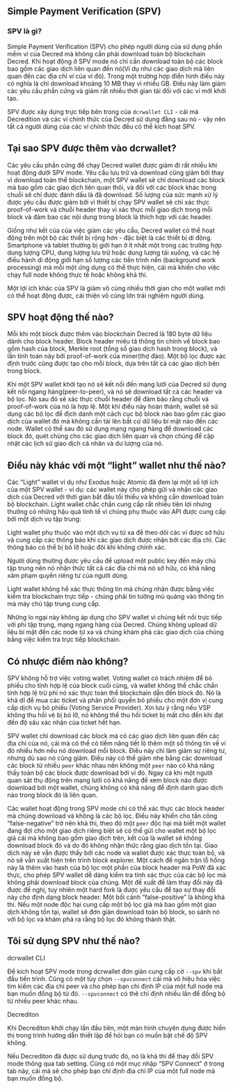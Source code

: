 ## Simple Payment Verification (SPV)

### SPV là gì?

Simple Payment Verification (SPV) cho phép người dùng của sử dụng phần mềm ví của Decred mà không cần phải download toàn bộ blockchain Decred. Khi hoạt động ở SPV mode nó chỉ cần download toàn bộ các block bao gồm các giao dịch liên quan đến nó(Ví dụ như các giao dịch mà liên quan đến các địa chỉ ví của ví đó). Trong một trường hợp điển hình điều này có nghĩa là chỉ download khoảng 10 MB thay vì nhiều GB. Điều này làm giảm các yêu cầu phần cứng và giảm rất nhiều thời gian tải đối với các ví mới khởi tạo.

SPV được xây dựng trực tiếp bên trong của `dcrwallet CLI` - cái mà Decredition và các ví chính thức của Decred sử dụng đằng sau nó - vậy nên tất cả người dùng của các ví chính thức đều có thể  kích hoạt SPV.

## Tại sao SPV được thêm vào dcrwallet?

Các yêu cầu phần cứng để chạy Decred wallet được giảm đi rất nhiều khi hoạt động dưới SPV mode. Yêu cầu lưu trữ và download cũng giảm bởi thay vì download toàn thể  blockchain, một SPV wallet sẽ chỉ download các block mà bao gồm các giao dịch liên quan thôi, và đối với các block khác trong chuỗi sẽ chỉ được đánh dấu là đã download. Số  lượng của sức mạnh xử lý được yêu cầu được giảm bởi vì thiết bị chạy SPV wallet sẽ chỉ xác thực proof-of-work và chuỗi header thay vì xác thực mỗi giao dịch trong mỗi block và đảm bao các nội dung trong block là thích hợp với các header.

Giống như kết của của việc giảm các yêu cầu, Decred wallet có thể  hoạt động trên một bộ các thiết bị rộng hơn - đặc biệt là các thiết bị di động. Smartphone và tablet thường bị giới hạn ở ít nhất một trong các trường hợp dung lượng CPU, dung lượng lưu trữ hoặc dung lượng tải xuống, và các hệ điều hành di động giới hạn số lượng các tiến trình nền (background work processing) mà mỗi một ứng dụng có thể thực hiện, cái mà khiến cho việc chạy full node không thực tế hoặc không khả thi.

Một lợi ích khác của SPV là giảm vô cùng nhiều thời gian cho một wallet mới có thể hoạt động được, cải thiện vô cùng lớn trải nghiệm người dùng.

## SPV hoạt động thế nào?

Mỗi khi một block được thêm vào blockchain Decred là 180 byte dữ liệu dành cho block header. Block header miêu tả thông tin chính về block bao gồm hash của block, Merkle root (tổng số  giao dịch hash trong block), và lần tính toán này bởi proof-of-work của miner(thợ đào). Một bộ lọc được xác định trước cũng được tạo cho mỗi block, dựa trên tất cả các giao dịch bên trong block.

Khi một SPV wallet khởi tạo nó sẽ kết nối đến mạng lưới của Decred sử dụng kết nối ngang hàng(peer-to-peer), và nó sẽ download tất cả các header và bộ lọc. Nó sau đó sẽ xác thực chuỗi header để đảm bảo rằng chuỗi và proof-of-work của nó là hợp lệ. Một khi điều này hoàn thành, wallet sẽ sử dụng các bộ lọc để địch danh một cách cục bộ block nào bao gồm các giao dịch của wallet đó mà không cần tải lên bất cứ dữ liệu bí mật nào đến các node. Wallet có thể sau đó sử dụng mạng ngang hàng để download các block đó, quét chúng cho các giao dịch liên quan và chọn chúng để cập nhật các lịch sử giao dịch cá nhân và dư lượng của nó.

## Điều này khác với một “light” wallet như thế nào?

Các “Light” wallet ví dụ như Exodus hoặc Atomic đã đem lại một số lợi ích của một SPV wallet - ví dụ: các wallet này cho phép gửi và nhận các giao dịch của Decred với thời gian bắt đầu tối thiểu và không cần download toàn bộ blockchain. Light wallet chắc chắn cung cấp rất nhiều tiện lợi nhưng thường có những hậu quả tinh tế vì chúng phụ thuộc vào API được cung cấp bởi một dịch vụ tập trung:

Light wallet phụ thuộc vào một dịch vụ từ xa để theo dõi các ví được sở hữu và cung cấp các thông báo khi các giao dịch được nhận bởi các địa chỉ. Các thông báo có thể bị bỏ lỡ hoặc đôi khi không chính xác.

Người dùng thường được yêu cầu để upload một public key đến máy chủ tập trung nên nó nhận thức tất cả các địa chỉ mà nó sở hữu, có khả năng xâm phạm quyền riêng tư của người dùng.

Light wallet không hề xác thực thông tin mà chúng nhận được bằng việc kiểm tra blockchain trực tiếp -  chúng phải tin tưởng mù quáng vào thông tin mà máy chủ tập trung cung cấp.

Những lo ngại này không áp dụng cho SPV wallet vì chúng kết nối trực tiếp với phi tập trung, mạng ngang hàng của Decred. Chúng không upload dữ liệu bí mật đến các node từ xa và chúng khám phá các giao dịch của chúng bằng việc kiểm tra trực tiếp blockchain.

## Có nhược điểm nào không?

SPV không hỗ trợ việc voting wallet. Voting wallet có trách nhiệm để bỏ phiếu cho tính hợp lệ của block cuối cùng, và wallet không thể chắc chắn tính hợp lệ trừ phi nó xác thực toàn thể blockchain dẫn đến block đó. Nó là khả dĩ để mua các ticket và phân phối quyền bỏ phiếu cho một đơn vị cung cấp dịch vụ bỏ phiếu (Voting Service Provider). Xin lưu ý rằng nếu VSP không thu hồi vé bị bỏ lỡ, nó không thể thu hồi ticket bị mất cho đến khi đạt đến độ sâu xác nhận của ticket hết hạn.

SPV wallet chỉ download các block mà có các giao dịch liên quan đến các địa chỉ của nó, cái mà có thể  có tiềm năng tiết lộ thêm một số thông tin  về ví đó nhiều hơn nếu nó download mỗi block. Điều này chỉ làm giảm sự riêng tư, nhưng dù sao nó cũng giảm. Điều này có thể  giảm nhẹ bằng các download các block từ nhiều `peer` khác nhau nên không một `peer` nào có khả năng thấy toàn bộ các block được download bởi ví đó. Ngay cả khi một người quan sát thụ động trên mạng lưới có khả năng để xem block nào được download bởi một wallet, chúng không có khả năng để định danh giao dịch nào trong block đó là liên quan.

Các wallet hoạt động trong SPV mode chỉ có thể xác thực các block header mà chúng download và không là các bộ lọc. Điều này khiến cho  tấn công “false-negative” trở nên khả thi, theo đó một `peer` độc hại mà biết một wallet đang đợi cho một giao dịch riêng biệt sẽ có thể gửi cho wallet một bộ lọc giả cái mà không bao gồm giao dịch trên, kết của là wallet sẽ không download block đó và do đó không nhận thức rằng giao dịch tồn tại. Giao dịch này sẽ vẫn được thấy bởi các node và wallet được xác thực toàn bộ, và nó sẽ vẫn xuất hiện trên trình block explorer. Một cách để ngăn trặn lỗ hổng này là thêm vào hash của bộ lọc một phần của block header mà PoW đã xác thực, cho phép SPV wallet dễ dàng kiểm tra tính xác thực của các bộ lọc mà không phải download block của chúng. Một đề xuất để làm thay đổi này đã được đề nghị, tuy nhiên một hard fork là được yêu cầu để tạo sự thay đổi này cho định dạng block header. Một bối cảnh “false-positive” là không khả thi. Nếu một node độc hại cung cấp một bộ lọc giả mà bao gồm một giao dịch không tồn tại, wallet sẽ đơn giản download toàn bộ block, so sánh nó với bộ lọc và khám phá ra rằng bộ lọc đó không thành thật.

## Tôi sử dụng SPV như thế nào?

dcrwallet CLI

Để kích hoạt SPV mode trong dcrwallet đơn giản cung cấp cờ `--spv` khi bắt đầu tiến trình. Cũng có một tùy chọn `--spvconnect` cái mà 
vô hiệu hóa việc tìm kiếm các địa chỉ peer và cho phép bạn chỉ định IP của một full node mà bạn muốn đồng bộ từ đó.  `--spvconnect` có thê chỉ định nhiều lần để đồng bộ từ nhiều peer khác nhau.

Decrediton

Khi Decrediton khởi chạy lần đầu tiên, một màn hình chuyên dụng được hiển thị trong trình hướng dẫn thiết lập để hỏi bạn có muốn bật chế độ SPV không.

Nếu Decrediton đã được sử dụng trước đó, nó là khả thi để thay đổi SPV mode thông qua tab setting. Cũng có một mục nhập “SPV Connect” ở trong tab này, cái mà sẽ cho phép bạn chỉ định địa chỉ IP của một full node mà bạn muốn đồng bộ.